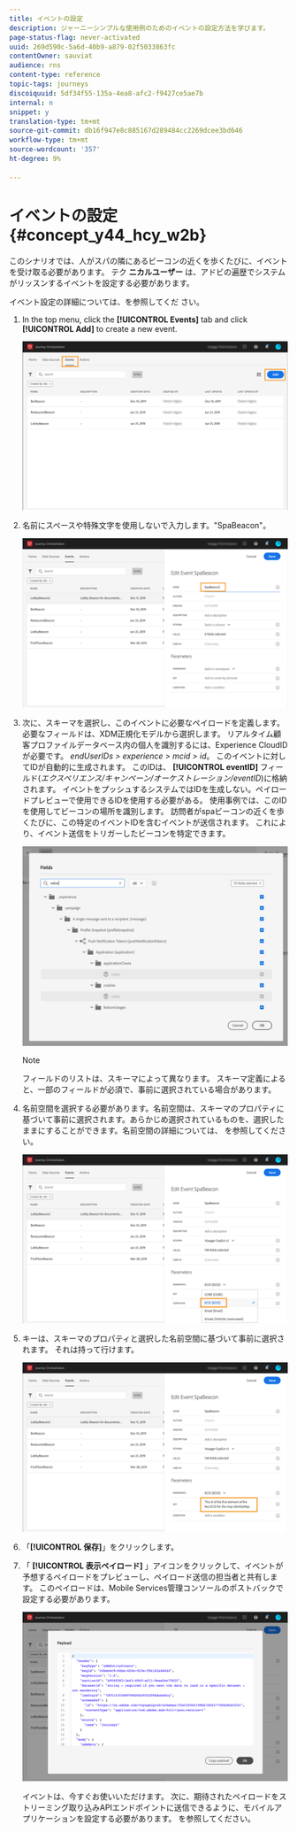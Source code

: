 ```yaml
---
title: イベントの設定
description: ジャーニーシンプルな使用例のためのイベントの設定方法を学びます。
page-status-flag: never-activated
uuid: 269d590c-5a6d-40b9-a879-02f5033863fc
contentOwner: sauviat
audience: rns
content-type: reference
topic-tags: journeys
discoiquuid: 5df34f55-135a-4ea8-afc2-f9427ce5ae7b
internal: n
snippet: y
translation-type: tm+mt
source-git-commit: db16f947e8c885167d289484cc2269dcee3bd646
workflow-type: tm+mt
source-wordcount: '357'
ht-degree: 9%

---
```



# イベントの設定{#concept_y44_hcy_w2b}

このシナリオでは、人がスパの隣にあるビーコンの近くを歩くたびに、イベントを受け取る必要があります。 テク **ニカルユーザー** は、アドビの遍歴でシステムがリッスンするイベントを設定する必要があります。

イベント設定の詳細については、を参照してくだ [](../event/about-events.md)さい。

1. In the top menu, click the **[!UICONTROL Events]** tab and click **[!UICONTROL Add]** to create a new event.

   ![](../assets/journeyuc1_1.png)

1. 名前にスペースや特殊文字を使用しないで入力します。&quot;SpaBeacon&quot;。

   ![](../assets/journeyuc1_2.png)

1. 次に、スキーマを選択し、このイベントに必要なペイロードを定義します。 必要なフィールドは、XDM正規化モデルから選択します。 リアルタイム顧客プロファイルデータベース内の個人を識別するには、Experience CloudIDが必要です。 _endUserIDs > experience > mcid > id_。 このイベントに対してIDが自動的に生成されます。 このIDは、 **[!UICONTROL eventID]** フィールド(_エクスペリエンス/キャンペーン/オーケストレーション/eventID_)に格納されます。 イベントをプッシュするシステムではIDを生成しない。ペイロードプレビューで使用できるIDを使用する必要がある。 使用事例では、このIDを使用してビーコンの場所を識別します。 訪問者がspaビーコンの近くを歩くたびに、この特定のイベントIDを含むイベントが送信されます。 これにより、イベント送信をトリガーしたビーコンを特定できます。

   ![](../assets/journeyuc1_3.png)

   >[!NOTE]
   >
   >フィールドのリストは、スキーマによって異なります。 スキーマ定義によると、一部のフィールドが必須で、事前に選択されている場合があります。

1. 名前空間を選択する必要があります。名前空間は、スキーマのプロパティに基づいて事前に選択されます。あらかじめ選択されているものを、選択したままにすることができます。名前空間の詳細については、[](../event/selecting-the-namespace.md) を参照してください。

   ![](../assets/journeyuc1_6.png)

1. キーは、スキーマのプロパティと選択した名前空間に基づいて事前に選択されます。 それは持って行けます。

   ![](../assets/journeyuc1_5.png)

1. 「**[!UICONTROL 保存]**」をクリックします。

1. 「 **[!UICONTROL 表示ペイロード]** 」アイコンをクリックして、イベントが予想するペイロードをプレビューし、ペイロード送信の担当者と共有します。 このペイロードは、Mobile Services管理コンソールのポストバックで設定する必要があります。

   ![](../assets/journeyuc1_7.png)

   イベントは、今すぐお使いいただけます。 次に、期待されたペイロードをストリーミング取り込みAPIエンドポイントに送信できるように、モバイルアプリケーションを設定する必要があります。 [](../event/additional-steps-to-send-events-to-journey-orchestration.md) を参照してください。